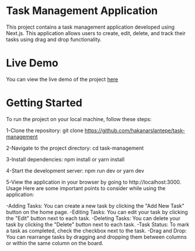 # Task Management Application
This project contains a task management application developed using Next.js. This application allows users to create, edit, delete, and track their tasks using drag and drop functionality.

# Live Demo
You can view the live demo of the project [here](https://task-management-weld-seven.vercel.app/)

# Getting Started
To run the project on your local machine, follow these steps:

1-Clone the repository:
git clone https://github.com/hakanarslantepe/task-management

2-Navigate to the project directory:
cd task-management

3-Install dependencies:
npm install
or
yarn install

4-Start the development server:
npm run dev
or
yarn dev

5-View the application in your browser by going to http://localhost:3000.
Usage
Here are some important points to consider while using the application:

-Adding Tasks: You can create a new task by clicking the "Add New Task" button on the home page.
-Editing Tasks: You can edit your task by clicking the "Edit" button next to each task.
-Deleting Tasks: You can delete your task by clicking the "Delete" button next to each task.
-Task Status: To mark a task as completed, check the checkbox next to the task.
-Drag and Drop: You can rearrange tasks by dragging and dropping them between columns or within the same column on the board.




